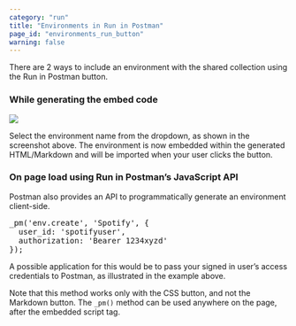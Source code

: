 ```yaml
---
category: "run"
title: "Environments in Run in Postman"
page_id: "environments_run_button"
warning: false
---
```


There are 2 ways to include an environment with the shared collection using the Run in Postman button.

### While generating the embed code

![](https://www.getpostman.com/img/v2/docs/environments/share_select_env.pn)

Select the environment name from the dropdown, as shown in the screenshot above. The environment is now embedded within the generated HTML/Markdown and will be imported when your user clicks the button.

### On page load using Run in Postman’s JavaScript API

Postman also provides an API to programmatically generate an environment client-side.

<div>

<div>

<pre>_pm('env.create', 'Spotify', {
  user_id: 'spotifyuser',
  authorization: 'Bearer 1234xyzd'
});</pre>

</div>

</div>

A possible application for this would be to pass your signed in user’s access credentials to Postman, as illustrated in the example above.

Note that this method works only with the CSS button, and not the Markdown button. The ``_pm()`` method can be used anywhere on the page, after the embedded script tag.
